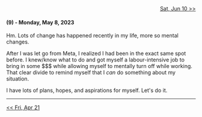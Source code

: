 <p align="right">
  <a href="https://github.com/B-Salinas/github-should-have-a-blog/blob/main/23/06-10-been-a-min.md"> Sat, Jun 10 >> </a>
</p>

#### (9) - Monday, May 8, 2023

Hm. Lots of change has happened recently in my life, more so mental changes.

After I was let go from Meta, I realized I had been in the exact same spot before. I knew/know what to do and got myself a labour-intensive job to bring in some $$$ while allowing myself to mentally turn off while working. That clear divide to remind myself that I _can_ do something about my situation.

I have lots of plans, hopes, and aspirations for myself. Let's do it.

---

<p align="left">
  <a href="https://github.com/B-Salinas/github-should-have-a-blog/blob/main/23/04-21-hdb-dad.md"> << Fri, Apr 21 </a>
</p>
